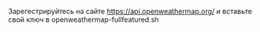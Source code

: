 Зарегестрируйтесь на сайте https://api.openweathermap.org/ и вставьте свой ключ в openweathermap-fullfeatured.sh
